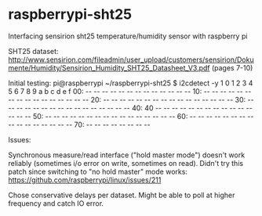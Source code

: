 # raspberrypi-sht25
Interfacing sensirion sht25 temperature/humidity sensor with raspberry pi

SHT25 dataset:
http://www.sensirion.com/fileadmin/user_upload/customers/sensirion/Dokumente/Humidity/Sensirion_Humidity_SHT25_Datasheet_V3.pdf
(pages 7-10)


Initial testing:
pi@raspberrypi ~/raspberrypi-sht25 $ i2cdetect -y 1
     0  1  2  3  4  5  6  7  8  9  a  b  c  d  e  f
     00:          -- -- -- -- -- -- -- -- -- -- -- -- --
     10: -- -- -- -- -- -- -- -- -- -- -- -- -- -- -- --
     20: -- -- -- -- -- -- -- -- -- -- -- -- -- -- -- --
     30: -- -- -- -- -- -- -- -- -- -- -- -- -- -- -- --
     40: 40 -- -- -- -- -- -- -- -- -- -- -- -- -- -- --
     50: -- -- -- -- -- -- -- -- -- -- -- -- -- -- -- --
     60: -- -- -- -- -- -- -- -- -- -- -- -- -- -- -- --
     70: -- -- -- -- -- -- -- --


Issues:

Synchronous measure/read interface ("hold master mode") doesn't work
reliably (sometimes i/o error on write, sometimes on read).
Didn't try this patch since switching to "no hold master" mode works:
https://github.com/raspberrypi/linux/issues/211

Chose conservative delays per dataset.
Might be able to poll at higher frequency and catch IO error.
